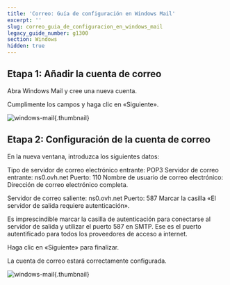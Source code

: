 ```yaml
---
title: 'Correo: Guía de configuración en Windows Mail'
excerpt: ''
slug: correo_guia_de_configuracion_en_windows_mail
legacy_guide_number: g1300
section: Windows
hidden: true
---
```



## Etapa 1: Añadir la cuenta de correo
Abra Windows Mail y cree una nueva cuenta.

Cumplimente los campos y haga clic en «Siguiente».

![windows-mail](images/img_1268.jpg){.thumbnail}


## Etapa 2: Configuración de la cuenta de correo
En la nueva ventana, introduzca los siguientes datos:

Tipo de servidor de correo electrónico entrante: POP3
Servidor de correo entrante: ns0.ovh.net
Puerto: 110
Nombre de usuario de correo electrónico: Dirección de correo electrónico completa.

Servidor de correo saliente: ns0.ovh.net
Puerto: 587
Marcar la casilla «El servidor de salida requiere autenticación».

Es imprescindible marcar la casilla de autenticación para conectarse al servidor de salida y utilizar el puerto 587 en SMTP. Ese es el puerto autentificado para todos los proveedores de acceso a internet.

Haga clic en «Siguiente» para finalizar.

La cuenta de correo estará correctamente configurada.

![windows-mail](images/img_1269.jpg){.thumbnail}

